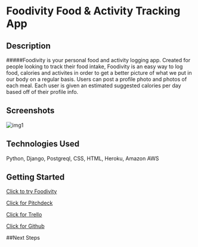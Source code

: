 # Foodivity Food & Activity Tracking App

## Description

#####Foodivity is your personal food and activity logging app. Created for people looking  to track their food intake, Foodivity is an easy way to log food, calories and activites in order to get a better picture of what we put in our body on a regular basis. Users can post a profile photo and photos of each meal. Each user is given an estimated suggested calories per day based off of their profile info.  

## Screenshots

[img1]:https://i.imgur.com/nSgpgYK.png
![img1]


## Technologies Used
Python, Django, Postgreql, CSS, HTML, Heroku, Amazon AWS 

## Getting Started
[Click to try Foodivity]: https://foodivity.herokuapp.com/
[Click to try Foodivity] 

[Click for Pitchdeck]: https://docs.google.com/presentation/d/144b0TG9-I7lBSYJDO5tDQmlq8K5yqnCdmhxTYlBaMGc/edit#slide=id.g25f6af9dd6_0_0
[Click for Pitchdeck]

[Click for Trello]: https://trello.com/b/CMhFaVEc/project-3-group-proj
[Click for Trello]

[Click for Github]:https://github.com/ccrisolo/Foodivity.git
[Click for Github]

##Next Steps


